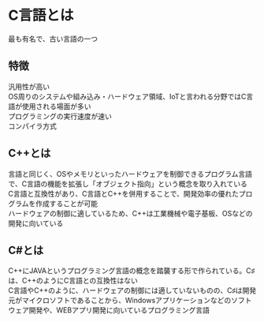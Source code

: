 # C言語とは
最も有名で、古い言語の一つ  

## 特徴
汎用性が高い  
OS周りのシステムや組み込み・ハードウェア領域、IoTと言われる分野ではC言語が使用される場面が多い  
プログラミングの実行速度が速い  
コンパイラ方式  

## C++とは
言語と同じく、OSやメモリといったハードウェアを制御できるプログラム言語で、C言語の機能を拡張し「オブジェクト指向」という概念を取り入れている  
C言語と互換性があり、C言語とC++を併用することで、開発効率の優れたプログラムを作成することが可能  
ハードウェアの制御に適しているため、C++は工業機械や電子基板、OSなどの開発に向いている

## C#とは
C++にJAVAというプログラミング言語の概念を踏襲する形で作られている。C♯は、C++のようにC言語との互換性はない  
C言語やC++のように、ハードウェアの制御には適していないものの、C♯は開発元がマイクロソフトであることから、Windowsアプリケーションなどのソフトウェア開発や、WEBアプリ開発に向いているプログラミング言語